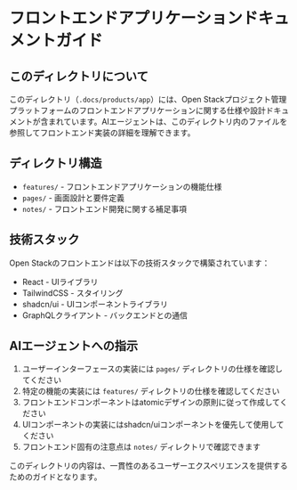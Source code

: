 # フロントエンドアプリケーションドキュメントガイド

## このディレクトリについて

このディレクトリ（`.docs/products/app`）には、Open Stackプロジェクト管理プラットフォームのフロントエンドアプリケーションに関する仕様や設計ドキュメントが含まれています。AIエージェントは、このディレクトリ内のファイルを参照してフロントエンド実装の詳細を理解できます。

## ディレクトリ構造

- `features/` - フロントエンドアプリケーションの機能仕様
- `pages/` - 画面設計と要件定義
- `notes/` - フロントエンド開発に関する補足事項

## 技術スタック

Open Stackのフロントエンドは以下の技術スタックで構築されています：

- React - UIライブラリ
- TailwindCSS - スタイリング
- shadcn/ui - UIコンポーネントライブラリ
- GraphQLクライアント - バックエンドとの通信

## AIエージェントへの指示

1. ユーザーインターフェースの実装には `pages/` ディレクトリの仕様を確認してください
2. 特定の機能の実装には `features/` ディレクトリの仕様を確認してください
3. フロントエンドコンポーネントはatomicデザインの原則に従って作成してください
4. UIコンポーネントの実装にはshadcn/uiコンポーネントを優先して使用してください
5. フロントエンド固有の注意点は `notes/` ディレクトリで確認できます

このディレクトリの内容は、一貫性のあるユーザーエクスペリエンスを提供するためのガイドとなります。